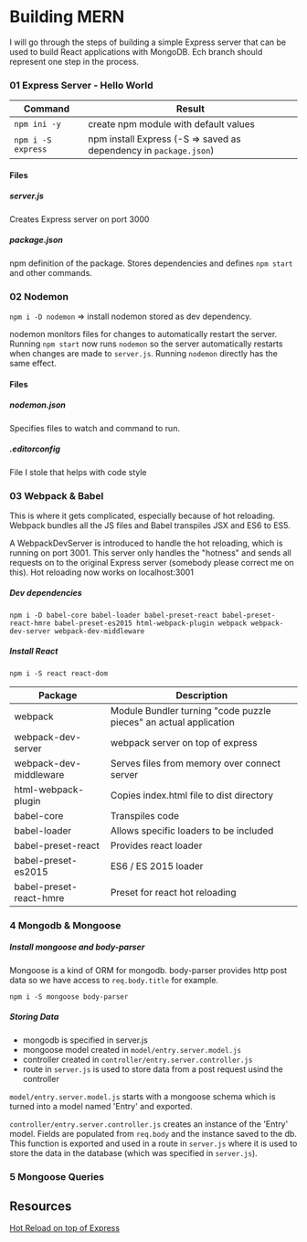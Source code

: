 # Building MERN
I will go through the steps of building a simple Express server that can be used
to build React applications with MongoDB. Ech branch should represent one step
in the process.

### 01 Express Server - Hello World
| Command | Result |
| --- | --- |
|`npm ini -y` | create npm module with default values |
|`npm i -S express` | npm install Express (-S => saved as dependency in `package.json`)|

#### Files
##### server.js
Creates Express server on port 3000
##### package.json
npm definition of the package. Stores dependencies and defines `npm start` and other commands.

### 02 Nodemon
`npm i -D nodemon` => install nodemon stored as dev dependency.

nodemon monitors files for changes to automatically restart the server. Running `npm start` now runs `nodemon`
so the server automatically restarts when changes are made to `server.js`.
Running `nodemon` directly has the same effect.
#### Files
##### nodemon.json
Specifies files to watch and command to run.
##### .editorconfig
File I stole that helps with code style

### 03 Webpack & Babel
This is where it gets complicated, especially because of hot reloading.
Webpack bundles all the JS files and Babel transpiles JSX and ES6 to ES5.

A WebpackDevServer is introduced to handle the hot reloading, which is running on port 3001.
This server only handles the "hotness" and sends all requests on to the original
Express server (somebody please correct me on this). Hot reloading now works on
localhost:3001

##### Dev dependencies
`npm i -D babel-core babel-loader babel-preset-react babel-preset-react-hmre babel-preset-es2015 html-webpack-plugin webpack webpack-dev-server webpack-dev-middleware`

##### Install React
`npm i -S react react-dom`

| Package                 | Description |
| ---                     | ---         |
| webpack                 | Module Bundler turning "code puzzle pieces" an actual application |
| webpack-dev-server      | webpack server on top of express |
| webpack-dev-middleware  | Serves files from memory over connect server |
| html-webpack-plugin     | Copies index.html file to dist directory |
| babel-core              | Transpiles code |
| babel-loader            | Allows specific loaders to be included |
| babel-preset-react      | Provides react loader |
| babel-preset-es2015     | ES6 / ES 2015 loader |
| babel-preset-react-hmre | Preset for react hot reloading |

### 4 Mongodb & Mongoose

##### Install mongoose and body-parser
Mongoose is a kind of ORM for mongodb. body-parser provides http post data so we have access
to `req.body.title` for example.

`npm i -S mongoose body-parser`

##### Storing Data
* mongodb is specified in server.js
* mongoose model created in `model/entry.server.model.js`
* controller created in `controller/entry.server.controller.js`
* route in `server.js` is used to store data from a post request usind the controller

`model/entry.server.model.js` starts with a mongoose schema which is turned into a model
named 'Entry' and exported.

`controller/entry.server.controller.js` creates an instance of the 'Entry' model. Fields
are populated from `req.body` and the instance saved to the db. This function is exported and
used in a route in `server.js` where it is used to store the data in the database (which was specified
in `server.js`).

### 5 Mongoose Queries


## Resources
[Hot Reload on top of Express](http://ctheu.com/2015/05/14/using-react-hot-loader-with-a-webpack-dev-server-and-a-node-server/)
